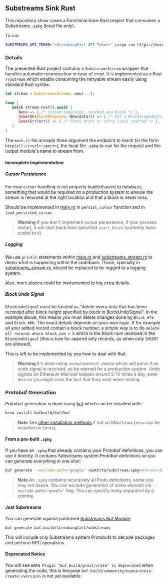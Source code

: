 ## Substreams Sink Rust


This repository show cases a functional base Rust project that consumes a Substreams `.spkg` (local file only).

To run:

```bash
SUBSTREAMS_API_TOKEN="<StreamingFast API Token>" cargo run https://mainnet.eth.streamingfast.io:443 <path/to/substreams.spkg> <module_name>
```

### Details

The presented Rust project contains a `SubstreamsStream` wrapper that handles automatic reconnection in case of error. It is implemented as a Rust `TryStream` which enable consuming the retryable stream easily using standard Rust syntax:

```rust
let stream = SubstreamsStream::new(...);

loop {
   match stream.next().await {
      None => { /* Stream completed, reached end block */ },
      Some(Ok(BlockResponse::New(data))) => { /* Got a BlockScopedData message */ },
      Some(Err(err)) => { /* Fatal error or retry limit reached */ },
   }
}
```

The `main.rs` file accepts three argument the endpoint to reach (in the form `http(s)?://<url>:<port>`), the local file `.spkg` to use for the request and the output module's name to stream from.

#### Incomplete Implementation

##### Cursor Persistence

For now `cursor` handling is not properly loaded/saved to database, something that would be required on a production system to ensure the stream is resumed at the right location and that a block is never miss.

Should be implemented in [main.rs](./src/main.rs) in `persist_cursor` function and in `load_persisted_cursor`.

> **Warning** If you don't implement cursor persistence, if your process restart, it will start back from specified `start_block` (currently hard-coded to `0`).

##### Logging

We use `println` statements within [main.rs](./src/main.rs) and [substreams_stream.rs](./src/substreams_stream.rs) to demo what is happening within the codebase. Those, specially in [substreams_stream.rs](./src/substreams_stream.rs), should be replaced to be logged to a logging system.

Also, more places could be instrumented to log extra details.

##### Block Undo Signal

`BlockUndoSignal` must be treated as "delete every data that has been recorded after block height specified by block in BlockUndoSignal". In the example above, this means you must delete changes done by `Block #7b` and `Block #6b`. The exact details depends on your own logic. If for example all your added record contain a block number, a simple way is to do `delete all records where block_num > 5` which is the block num received in the `BlockUndoSignal` (this is true for append only records, so when only `INSERT` are allowed).

This is left to be implemented by you how to deal with that.

> **Warning** It's done using `unimplemented!` macro which will panic if an undo signal is received, so be warned for a production system. Undo signals on Ethereum Mainnet happen around 5-10 times a day, even less so you might miss the fact that they exist when testing.

### Protobuf Generation

Protobuf generation is done using [buf](https://buf.build/) which can be installed with:

```bash
brew install bufbuild/buf/buf
```

> **Note** See [other installation methods](https://buf.build/docs/installation/) if not on Mac/Linux (`brew` can be installed on Linux).

#### From a pre-built `.spkg`

If you have an `.spkg` that already contains your Protobuf definitions, you can use it directly. It contains Substreams system Protobuf definitions so you can generate everything in one shot:

```bash
buf generate --exclude-path="google" <path/to/substream.spkg>#format=bin
```

> **Note** An `.spkg` contains recursively all Proto definitions, some you may not desire. You can exclude generation of some element via `--exclude-path="google"` flag. You can specify many separated by a comma.

#### Just Substreams

You can generate against published [Substreams Buf Module](https://buf.build/streamingfast/substreams):

```bash
buf generate buf.build/streamingfast/substreams
```

This will include only Substreams system Protobufs to decode packages and perform RPC operations.

#### Deprecated Notice

You will see `WARN Plugin "buf.build/prost/crate" is deprecated` when generating the code, this is because `buf.build/community/neoeinstein-create:<version>` is not yet available.
